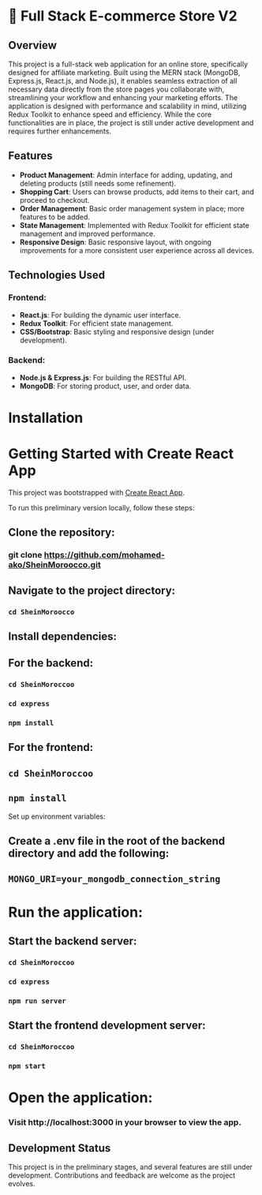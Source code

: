 # 🛒 Full Stack E-commerce Store V2


<source width="914" height="514" src="https://www.youtube.com/embed/vyHZUXVMpMM" title="React App shein" />

## Overview
This project is a full-stack web application for an online store, specifically designed for affiliate marketing. Built using the MERN stack (MongoDB, Express.js, React.js, and Node.js), it enables seamless extraction of all necessary data directly from the store pages you collaborate with, streamlining your workflow and enhancing your marketing efforts. The application is designed with performance and scalability in mind, utilizing Redux Toolkit to enhance speed and efficiency. While the core functionalities are in place, the project is still under active development and requires further enhancements.

## Features
- **Product Management**: Admin interface for adding, updating, and deleting products (still needs some refinement).
- **Shopping Cart**: Users can browse products, add items to their cart, and proceed to checkout.
- **Order Management**: Basic order management system in place; more features to be added.
- **State Management**: Implemented with Redux Toolkit for efficient state management and improved performance.
- **Responsive Design**: Basic responsive layout, with ongoing improvements for a more consistent user experience across all devices.

## Technologies Used

### Frontend:
- **React.js**: For building the dynamic user interface.
- **Redux Toolkit**: For efficient state management.
- **CSS/Bootstrap**: Basic styling and responsive design (under development).

### Backend:
- **Node.js & Express.js**: For building the RESTful API.
- **MongoDB**: For storing product, user, and order data.

# Installation

# Getting Started with Create React App

This project was bootstrapped with [Create React App](https://github.com/facebook/create-react-app).

To run this preliminary version locally, follow these steps:

## Clone the repository:


### git clone https://github.com/mohamed-ako/SheinMoroocco.git

## Navigate to the project directory:


### `cd SheinMoroocco`
## Install dependencies:

## For the backend:


### `cd SheinMoroccoo`
### `cd express`
### `npm install`
## For the frontend:


## `cd SheinMoroccoo`
## `npm install`
Set up environment variables:

## Create a .env file in the root of the backend directory and add the following:


## `MONGO_URI=your_mongodb_connection_string`

# Run the application:

## Start the backend server:


### `cd SheinMoroccoo`
### `cd express`
### `npm run server`
## Start the frontend development server:


### `cd SheinMoroccoo`
### `npm start`

# Open the application:

### Visit http://localhost:3000 in your browser to view the app.

## Development Status
This project is in the preliminary stages, and several features are still under development. Contributions and feedback are welcome as the project evolves.


